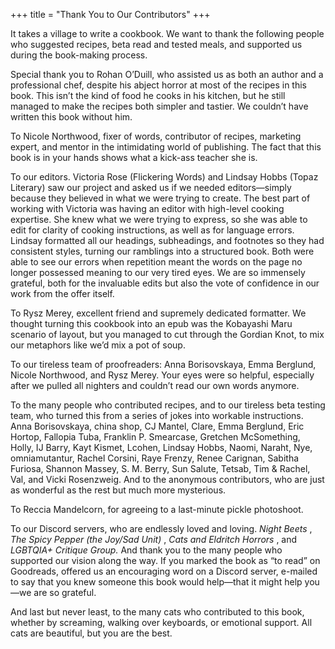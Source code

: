 +++
title = "Thank You to Our Contributors"
+++

It takes a village to write a cookbook. We want to thank the following people
who suggested recipes, beta read and tested meals, and supported us during
the book-making process.

Special thank you to Rohan O’Duill, who assisted us as both an author and
a professional chef, despite his abject horror at most of the recipes in this
book. This isn’t the kind of food he cooks in his kitchen, but he still managed
to make the recipes both simpler and tastier. We couldn’t have written this
book without him.

To Nicole Northwood, fixer of words, contributor of recipes, marketing
expert, and mentor in the intimidating world of publishing. The fact that this
book is in your hands shows what a kick-ass teacher she is.

To our editors. Victoria Rose (Flickering Words) and Lindsay Hobbs (Topaz
Literary) saw our project and asked us if we needed editors—simply because
they believed in what we were trying to create. The best part of working
with Victoria was having an editor with high-level cooking expertise. She
knew what we were trying to express, so she was able to edit for clarity of
cooking instructions, as well as for language errors. Lindsay formatted all
our headings, subheadings, and footnotes so they had consistent styles,
turning our ramblings into a structured book. Both were able to see our
errors when repetition meant the words on the page no longer possessed
meaning to our very tired eyes. We are so immensely grateful, both for the
invaluable edits but also the vote of confidence in our work from the offer
itself.

To Rysz Merey, excellent friend and supremely dedicated formatter. We
thought turning this cookbook into an epub was the Kobayashi Maru
scenario of layout, but you managed to cut through the Gordian Knot, to mix
our metaphors like we’d mix a pot of soup.



To our tireless team of proofreaders: Anna Borisovskaya, Emma Berglund,
Nicole Northwood, and Rysz Merey. Your eyes were so helpful, especially
after we pulled all nighters and couldn’t read our own words anymore.

To the many people who contributed recipes, and to our tireless beta testing
team, who turned this from a series of jokes into workable instructions. Anna
Borisovskaya, china shop, CJ Mantel, Clare, Emma Berglund, Eric Hortop,
Fallopia Tuba, Franklin P. Smearcase, Gretchen McSomething, Holly, IJ Barry,
Kayt Kismet, Lcohen, Lindsay Hobbs, Naomi, Naraht, Nye, omniamutantur,
Rachel Corsini, Raye Frenzy, Renee Carignan, Sabitha Furiosa, Shannon
Massey, S. M. Berry, Sun Salute, Tetsab, Tim & Rachel, Val, and Vicki
Rosenzweig. And to the anonymous contributors, who are just as wonderful
as the rest but much more mysterious.

To Reccia Mandelcorn, for agreeing to a last-minute pickle photoshoot.

To our Discord servers, who are endlessly loved and loving. _Night Beets_ , _The
Spicy Pepper (the Joy/Sad Unit)_ , _Cats and Eldritch Horrors_ , and _LGBTQIA+ Critique
Group._ And thank you to the many people who supported our vision along
the way. If you marked the book as “to read” on Goodreads, offered us
an encouraging word on a Discord server, e-mailed to say that you knew
someone this book would help—that it might help you—we are so grateful.

And last but never least, to the many cats who contributed to this book,
whether by screaming, walking over keyboards, or emotional support. All
cats are beautiful, but you are the best.